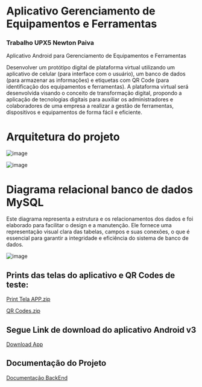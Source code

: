 # Aplicativo Gerenciamento de Equipamentos e Ferramentas

### Trabalho UPX5 Newton Paiva

Aplicativo Android para Gerenciamento de Equipamentos e Ferramentas

Desenvolver um protótipo digital de plataforma virtual utilizando um aplicativo de celular (para interface com o usuário), um banco de dados (para armazenar as informações) e etiquetas com QR Code (para identificação dos equipamentos e ferramentas). A plataforma virtual será desenvolvida visando o conceito de transformação digital, propondo a aplicação de tecnologias digitais para auxiliar os administradores e colaboradores de uma empresa a realizar a gestão de ferramentas, dispositivos e equipamentos de forma fácil e eficiente. 

# Arquitetura do projeto

![image](https://github.com/user-attachments/assets/c7355064-ab3b-498e-bc00-ac0a02f3135a)

![image](https://github.com/user-attachments/assets/576f161b-23f1-4d48-83ab-2f889a687861)

# Diagrama relacional banco de dados MySQL

Este diagrama representa a estrutura e os relacionamentos dos dados e foi elaborado para facilitar o design e a manutenção. Ele fornece uma representação visual clara das tabelas, campos e suas conexões, o que é essencial para garantir a integridade e eficiência do sistema de banco de dados.

![image](https://github.com/user-attachments/assets/b4a6ba5e-34a9-49ab-b72d-786d00070f59)


## Prints das telas do aplicativo e QR Codes de teste:

[Print Tela APP.zip](https://github.com/user-attachments/files/16488707/Print.Tela.APP.zip)

[QR Codes.zip](https://github.com/user-attachments/files/16488708/QR.Codes.zip)


## Segue Link de download do aplicativo Android v3

[Download App](https://drive.google.com/file/d/1ryYsFyjDAbUom3vHk2cxZ2lP3mWumzQp/view?usp=drive_link)


## Documentação do Projeto

[Documentação BackEnd](https://github.com/DanielRabeloChaves/UPX5/tree/main/BackEnd)

